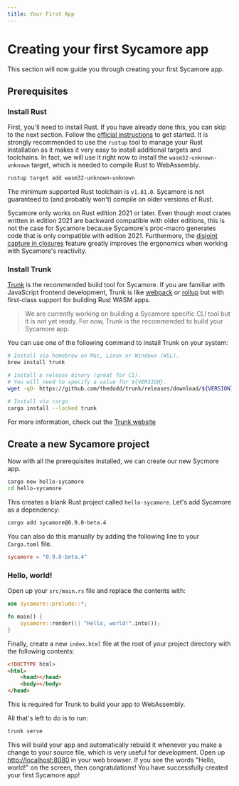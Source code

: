 ```yaml
---
title: Your First App
---
```


# Creating your first Sycamore app

This section will now guide you through creating your first Sycamore app.

## Prerequisites

### Install Rust

First, you'll need to install Rust. If you have already done this, you can skip
to the next section. Follow the
[official instructions](https://www.rust-lang.org/tools/install) to get started.
It is strongly recommended to use the `rustup` tool to manage your Rust
installation as it makes it very easy to install additional targets and
toolchains. In fact, we will use it right now to install the
`wasm32-unknown-unknown` target, which is needed to compile Rust to WebAssembly.

```bash
rustup target add wasm32-unknown-unknown
```

The minimum supported Rust toolchain is `v1.81.0`. Sycamore is not guaranteed to
(and probably won't) compile on older versions of Rust.

Sycamore only works on Rust edition 2021 or later. Even though most crates
written in edition 2021 are backward compatible with older editions, this is not
the case for Sycamore because Sycamore's proc-macro generates code that is only
compatible with edition 2021. Furthermore, the
[disjoint capture in closures](https://blog.rust-lang.org/2021/10/21/Rust-1.56.0.html#disjoint-capture-in-closures)
feature greatly improves the ergonomics when working with Sycamore's reactivity.

### Install Trunk

[Trunk](https://trunkrs.dev) is the recommended build tool for Sycamore. If you
are familiar with JavaScript frontend development, Trunk is like
[webpack](https://webpack.js.org/) or [rollup](https://rollupjs.org/) but with
first-class support for building Rust WASM apps.

> We are currently working on building a Sycamore specific CLI tool but it is
> not yet ready. For now, Trunk is the recommended to build your Sycamore app.

You can use one of the following command to install Trunk on your system:

```bash
# Install via homebrew on Mac, Linux or Windows (WSL).
brew install trunk

# Install a release binary (great for CI).
# You will need to specify a value for ${VERSION}.
wget -qO- https://github.com/thedodd/trunk/releases/download/${VERSION}/trunk-x86_64-unknown-linux-gnu.tar.gz | tar -xzf-

# Install via cargo.
cargo install --locked trunk
```

For more information, check out the [Trunk website](https://trunkrs.dev)

## Create a new Sycamore project

Now with all the prerequisites installed, we can create our new Sycmore app.

```bash
cargo new hello-sycamore
cd hello-sycamore
```

This creates a blank Rust project called `hello-sycamore`. Let's add Sycamore as
a dependency:

```bash
cargo add sycamore@0.9.0-beta.4
```

You can also do this manually by adding the following line to your `Cargo.toml`
file.

```toml
sycamore = "0.9.0-beta.4"
```

### Hello, world!

Open up your `src/main.rs` file and replace the contents with:

```rust
use sycamore::prelude::*;

fn main() {
    sycamore::render(|| "Hello, world!".into());
}
```

Finally, create a new `index.html` file at the root of your project directory
with the following contents:

```html
<!DOCTYPE html>
<html>
    <head></head>
    <body></body>
</head>
```

This is required for Trunk to build your app to WebAssembly.

All that's left to do is to run:

```bash
trunk serve
```

This will build your app and automatically rebuild it whenever you make a change
to your source file, which is very useful for development. Open up
<http://localhost:8080> in your web browser. If you see the words "Hello,
world!" on the screen, then congratulations! You have successfully created your
first Sycamore app!
